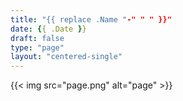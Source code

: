 ```yaml
---
title: "{{ replace .Name "-" " " }}"
date: {{ .Date }}
draft: false
type: "page"
layout: "centered-single"
---
```


{{< img src="page.png" alt="page" >}}
